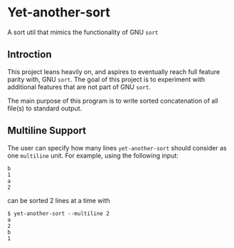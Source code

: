 # Yet-another-sort

A sort util that mimics the functionality of GNU `sort`

## Introction

This project leans heavily on, and aspires to eventually reach full feature
parity with, GNU `sort`. The goal of this project is to experiment with
additional features that are not part of GNU `sort`.

The main purpose of this program is to write sorted concatenation of all
file(s) to standard output.

## Multiline Support

The user can specify how many lines `yet-another-sort` should consider as one
`multiline` unit. For example, using the following input:

    b
    1
    a
    2

can be sorted 2 lines at a time with

    $ yet-another-sort --multiline 2
    a
    2
    b
    1
